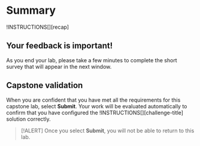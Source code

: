# Summary

!INSTRUCTIONS[][recap]


## Your feedback is important!

As you end your lab, please take a few minutes to
complete the short survey that will appear in the next window.

## Capstone validation

When you are confident that you have met all the requirements for this capstone lab, select **Submit**. Your work will be evaluated automatically to confirm that you have configured the  !INSTRUCTIONS[][challenge-title] solution correctly.

> [!ALERT] Once you select **Submit**, you will not be able to return to this lab.
